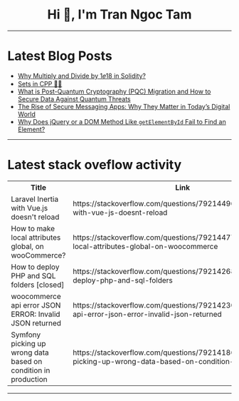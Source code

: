 <h1 align="center">Hi 👋, I'm Tran Ngoc Tam</h1>

---

# Latest Blog Posts 
<!-- BLOG-POST-LIST:START -->
- [Why Multiply and Divide by 1𝑒18 in Solidity?](https://dev.to/prince_ad7e7c212e5c5ecf40/why-multiply-and-divide-by-118-in-solidity-53mp)
- [Sets in CPP 👨‍🎓](https://dev.to/aryan015/sets-in-cpp-1g4j)
- [What is Post-Quantum Cryptography &lpar;PQC&rpar; Migration and How to Secure Data Against Quantum Threats](https://dev.to/me_jessicahowe/what-is-post-quantum-cryptography-pqc-migration-and-how-to-secure-data-against-quantum-threats-4i51)
- [The Rise of Secure Messaging Apps: Why They Matter in Today’s Digital World](https://dev.to/rajeshwari/the-rise-of-secure-messaging-apps-why-they-matter-in-todays-digital-world-13g2)
- [Why Does jQuery or a DOM Method Like `getElementById` Fail to Find an Element?](https://dev.to/sharmaprash/why-does-jquery-or-a-dom-method-like-getelementbyid-fail-to-find-an-element-2a7b)
<!-- BLOG-POST-LIST:END -->

---

# Latest stack oveflow activity
<table>
  <tr><th>Title</th><th>Link</th></tr>
  <!-- STACKOVERFLOW:START --><tr><td>Laravel Inertia with Vue.js doesn&#39;t reload</td><td>https://stackoverflow.com/questions/79214496/laravel-inertia-with-vue-js-doesnt-reload</td></tr><tr><td>How to make local attributes global, on wooCommerce?</td><td>https://stackoverflow.com/questions/79214477/how-to-make-local-attributes-global-on-woocommerce</td></tr><tr><td>How to deploy PHP and SQL folders [closed]</td><td>https://stackoverflow.com/questions/79214268/how-to-deploy-php-and-sql-folders</td></tr><tr><td>woocommerce api error JSON ERROR: Invalid JSON returned</td><td>https://stackoverflow.com/questions/79214230/woocommerce-api-error-json-error-invalid-json-returned</td></tr><tr><td>Symfony picking up wrong data based on condition in production</td><td>https://stackoverflow.com/questions/79214186/symfony-picking-up-wrong-data-based-on-condition-in-production</td></tr><!-- STACKOVERFLOW:END -->
</table>

---


